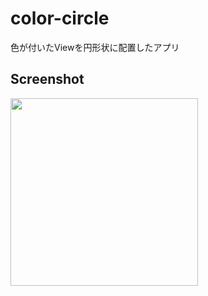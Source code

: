 # color-circle
色が付いたViewを円形状に配置したアプリ

## Screenshot
<img src="https://user-images.githubusercontent.com/26972766/111031679-12a33980-844c-11eb-8444-92fa270aac0a.png" width="300">
